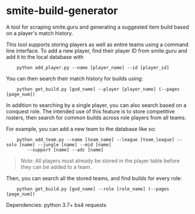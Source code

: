 # smite-build-generator
A tool for scraping smite.guru and generating a suggested item build based on a player's match history.

This tool supports storing players as well as entire teams using a command line interface. To add a new player,
find their player ID from smite.guru and add it to the local database with

```
    python add_player.py --name [player_name] --id [player_id]
```

You can then search their match history for builds using:

```
    python get_build.py [god_name] --player [player_name] (--pages [page_num])
```

In addition to searching by a single player, you can also search based on a conquest role. The intended use of this
feature is to store competitive rosters, then search for common builds across role players from all teams.

For example, you can add a new team to the database like so:

```
    python add_team.py --name [team_name] --league [team_league] --solo [name] --jungle [name] --mid [name]
        --support [name] --adc [name]
```

> *Note:* All players must already be stored in the player table before they can be added to a team.

Then, you can search all the stored teams, and find builds for every role:

```
    python get_build.py [god_name] --role [role_name] (--pages [page_num])
```

Dependencies:
    python 3.7+
    bs4
    requests
